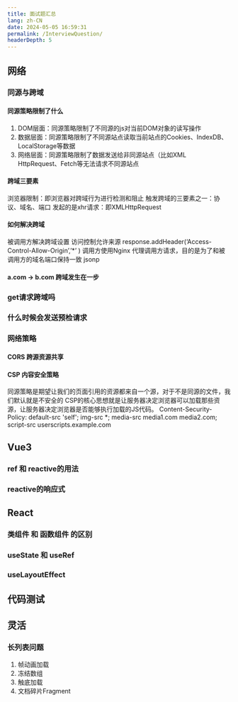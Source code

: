 ```yaml
---
title: 面试题汇总
lang: zh-CN
date: 2024-05-05 16:59:31
permalink: /InterviewQuestion/
headerDepth: 5
---
```


## 网络

### 同源与跨域

#### 同源策略限制了什么

1. DOM层面：同源策略限制了不同源的js对当前DOM对象的读写操作
2. 数据层面：同源策略限制了不同源站点读取当前站点的Cookies、IndexDB、LocalStorage等数据
3. 网络层面：同源策略限制了数据发送给非同源站点（比如XML HttpRequest、Fetch等无法请求不同源站点

#### 跨域三要素

浏览器限制：即浏览器对跨域行为进行检测和阻止
触发跨域的三要素之一：协议、域名、端口
发起的是xhr请求：即XMLHttpRequest

#### 如何解决跨域

被调用方解决跨域设置 访问控制允许来源
response.addHeader(‘Access-Control-Allow-Origin’,’*’ )
调用方使用Nginx 代理调用方请求，目的是为了和被调用方的域名端口保持一致
jsonp


#### a.com -> b.com 跨域发生在一步

### get请求跨域吗

### 什么时候会发送预检请求

### 网络策略

#### CORS 跨源资源共享


#### CSP 内容安全策略

同源策略是期望让我们的页面引用的资源都来自一个源，对于不是同源的文件，我们默认就是不安全的
CSP的核心思想就是让服务器决定浏览器可以加载那些资源，让服务器决定浏览器是否能够执行加载的JS代码。
Content-Security-Policy: default-src 'self'; img-src *; media-src media1.com media2.com; script-src userscripts.example.com


## Vue3

### ref 和 reactive的用法
### reactive的响应式

## React

### 类组件 和 函数组件 的区别
### useState 和 useRef
### useLayoutEffect


## 代码测试 

## 灵活

### 长列表问题

1. 帧动画加载
2. 冻结数组
3. 触底加载
4. 文档碎片Fragment
